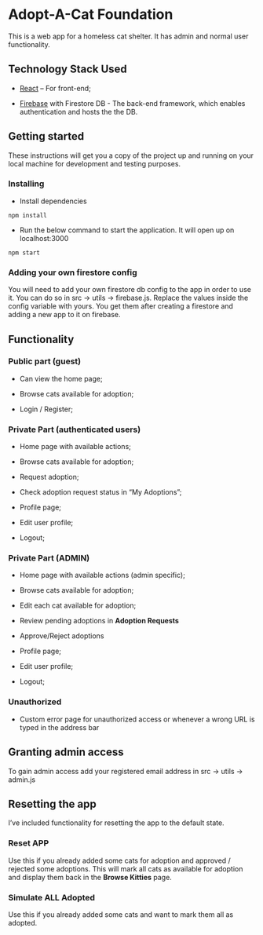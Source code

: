 # Adopt-A-Cat Foundation

This is a web app for a homeless cat shelter. It has admin and normal user
functionality.

## Technology Stack Used

-   [React](https://reactjs.org/) – For front-end;

-   [Firebase](https://firebase.google.com) with Firestore DB - The back-end
    framework, which enables authentication and hosts the the DB.

## Getting started

These instructions will get you a copy of the project up and running on your
local machine for development and testing purposes.

### Installing

-   Install dependencies

~~~~~~~~~~~~~~~~~~~~~~~~~~~~~~~~~~~~~~~~~~~~~~~~~~~~~~~~~~~~~~~~~~~~~~~~~~~~~~~~
npm install
~~~~~~~~~~~~~~~~~~~~~~~~~~~~~~~~~~~~~~~~~~~~~~~~~~~~~~~~~~~~~~~~~~~~~~~~~~~~~~~~

-   Run the below command to start the application. It will open up on
    localhost:3000

~~~~~~~~~~~~~~~~~~~~~~~~~~~~~~~~~~~~~~~~~~~~~~~~~~~~~~~~~~~~~~~~~~~~~~~~~~~~~~~~
npm start
~~~~~~~~~~~~~~~~~~~~~~~~~~~~~~~~~~~~~~~~~~~~~~~~~~~~~~~~~~~~~~~~~~~~~~~~~~~~~~~~

### Adding your own firestore config

You will need to add your own firestore db config to the app in order to use it.
You can do so in src -\> utils -\> firebase.js. Replace the values inside the
config variable with yours. You get them after creating a firestore and adding a
new app to it on firebase.

## Functionality

### Public part (guest)

-   Can view the home page;

-   Browse cats available for adoption;

-   Login / Register;

### Private Part (authenticated users)

-   Home page with available actions;

-   Browse cats available for adoption;

-   Request adoption;

-   Check adoption request status in “My Adoptions”;

-   Profile page;

-   Edit user profile;

-   Logout;

### Private Part (ADMIN)

-   Home page with available actions (admin specific);

-   Browse cats available for adoption;

-   Edit each cat available for adoption;

-   Review pending adoptions in **Adoption Requests**

-   Approve/Reject adoptions

-   Profile page;

-   Edit user profile;

-   Logout;

### Unauthorized 

-   Custom error page for unauthorized access or whenever a wrong URL is typed
    in the address bar

## Granting admin access

To gain admin access add your registered email address in src -\> utils -\>
admin.js

## Resetting the app

I’ve included functionality for resetting the app to the default state.

### Reset APP

Use this if you already added some cats for adoption and approved / rejected
some adoptions. This will mark all cats as available for adoption and display
them back in the **Browse Kitties** page.

### Simulate ALL Adopted

Use this if you already added some cats and want to mark them all as adopted.
